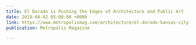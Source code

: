 ```yaml
---
title: El Dorado is Pushing the Edges of Architecture and Public Art
date: 2019-04-02 05:00:00 +0000
link: https://www.metropolismag.com/architecture/el-dorado-kansas-city-art-architecture/
publication: Metropolis Magazine

---
```

